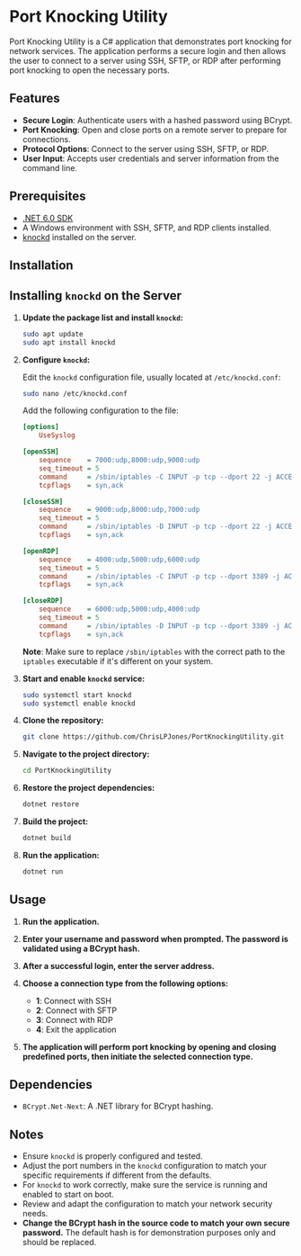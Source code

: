 # Port Knocking Utility

Port Knocking Utility is a C# application that demonstrates port knocking for network services. The application performs a secure login and then allows the user to connect to a server using SSH, SFTP, or RDP after performing port knocking to open the necessary ports.

## Features

- **Secure Login**: Authenticate users with a hashed password using BCrypt.
- **Port Knocking**: Open and close ports on a remote server to prepare for connections.
- **Protocol Options**: Connect to the server using SSH, SFTP, or RDP.
- **User Input**: Accepts user credentials and server information from the command line.

## Prerequisites

- [.NET 6.0 SDK](https://dotnet.microsoft.com/download/dotnet/6.0)
- A Windows environment with SSH, SFTP, and RDP clients installed.
- [knockd](https://github.com/ChrisLPJones/Port-Knocking-Utility) installed on the server.

## Installation

## Installing `knockd` on the Server

1. **Update the package list and install `knockd`:**

    ```bash
    sudo apt update
    sudo apt install knockd
    ```

2. **Configure `knockd`:**

    Edit the `knockd` configuration file, usually located at `/etc/knockd.conf`:

    ```bash
    sudo nano /etc/knockd.conf
    ```

    Add the following configuration to the file:

    ```ini
    [options]
        UseSyslog

    [openSSH]
        sequence    = 7000:udp,8000:udp,9000:udp
        seq_timeout = 5
        command     = /sbin/iptables -C INPUT -p tcp --dport 22 -j ACCEPT || iptables -A INPUT -p tcp --dport 22 -j ACCEPT
        tcpflags    = syn,ack

    [closeSSH]
        sequence    = 9000:udp,8000:udp,7000:udp
        seq_timeout = 5
        command     = /sbin/iptables -D INPUT -p tcp --dport 22 -j ACCEPT
        tcpflags    = syn,ack

    [openRDP]
        sequence    = 4000:udp,5000:udp,6000:udp
        seq_timeout = 5
        command     = /sbin/iptables -C INPUT -p tcp --dport 3389 -j ACCEPT || iptables -A INPUT -p tcp --dport 3389 -j ACCEPT
        tcpflags    = syn,ack

    [closeRDP]
        sequence    = 6000:udp,5000:udp,4000:udp
        seq_timeout = 5
        command     = /sbin/iptables -D INPUT -p tcp --dport 3389 -j ACCEPT
        tcpflags    = syn,ack
    ```

    **Note**: Make sure to replace `/sbin/iptables` with the correct path to the `iptables` executable if it's different on your system.

3. **Start and enable `knockd` service:**

    ```bash
    sudo systemctl start knockd
    sudo systemctl enable knockd
    ```

1. **Clone the repository:**

    ```bash
    git clone https://github.com/ChrisLPJones/PortKnockingUtility.git
    ```

2. **Navigate to the project directory:**

    ```bash
    cd PortKnockingUtility
    ```

3. **Restore the project dependencies:**

    ```bash
    dotnet restore
    ```

4. **Build the project:**

    ```bash
    dotnet build
    ```

5. **Run the application:**

    ```bash
    dotnet run
    ```


## Usage

1. **Run the application.**

2. **Enter your username and password when prompted. The password is validated using a BCrypt hash.**

3. **After a successful login, enter the server address.**

4. **Choose a connection type from the following options:**
    - **1**: Connect with SSH
    - **2**: Connect with SFTP
    - **3**: Connect with RDP
    - **4**: Exit the application

5. **The application will perform port knocking by opening and closing predefined ports, then initiate the selected connection type.**

## Dependencies

- `BCrypt.Net-Next`: A .NET library for BCrypt hashing.

## Notes

- Ensure `knockd` is properly configured and tested.
- Adjust the port numbers in the `knockd` configuration to match your specific requirements if different from the defaults.
- For `knockd` to work correctly, make sure the service is running and enabled to start on boot.
- Review and adapt the configuration to match your network security needs.
- **Change the BCrypt hash in the source code to match your own secure password.** The default hash is for demonstration purposes only and should be replaced.
